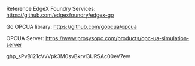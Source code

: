 Reference
EdgeX Foundry Services: https://github.com/edgexfoundry/edgex-go

Go OPCUA library: https://github.com/gopcua/opcua

OPCUA Server: https://www.prosysopc.com/products/opc-ua-simulation-server


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
